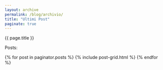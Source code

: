 ```yaml
---
layout: archive
permalink: /blog/archivio/
title: "Ultimi Post"
paginate: true
---
```

{{ page.title }}

Posts:

 {% for post in paginator.posts %}
  {% include post-grid.html %}
  {% endfor %}